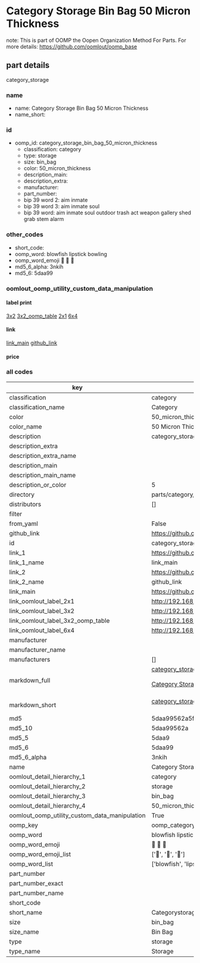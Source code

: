 # Category Storage Bin Bag 50 Micron Thickness  

note: This is part of OOMP the Oopen Organization Method For Parts. For more details: https://github.com/oomlout/oomp_base

##  part details



category_storage

### name
* name: Category Storage Bin Bag 50 Micron Thickness
* name_short: 
### id
* oomp_id: category_storage_bin_bag_50_micron_thickness
  * classification: category
  * type: storage
  * size: bin_bag
  * color: 50_micron_thickness
  * description_main: 
  * description_extra: 
  * manufacturer: 
  * part_number: 
  * bip 39 word 2: aim inmate
  * bip 39 word 3: aim inmate soul
  * bip 39 word: aim inmate soul outdoor trash act weapon gallery shed grab stem alarm

### other_codes
* short_code: 
* oomp_word: blowfish lipstick bowling
* oomp_word_emoji :blowfish: :lipstick: :bowling:
* md5_6_alpha: 3nkih
* md5_6: 5daa99






### oomlout_oomp_utility_custom_data_manipulation
#### label print
[3x2](http://192.168.1.245:1112/?label=oomp%203nkih)
[3x2_oomp_table](http://192.168.1.107:1112/?label=oomp%203nkih)
[2x1](http://192.168.1.242:1112/?label=oomp%203nkih)
[6x4](http://192.168.1.55:1112/?label=oomp%203nkih)    

#### link

[link_main](https://github.com/oomlout/oomlout_oomp_current_version_messy/tree/main/parts/category_storage_bin_bag_50_micron_thickness) [github_link](https://github.com/oomlout/oomlout_oomp_part_src/tree/main/parts/category_storage_bin_bag_50_micron_thickness)                             

#### price







### all codes 
| key | value |  
| --- | --- |  
| classification | category |  
| classification_name | Category |  
| color | 50_micron_thickness |  
| color_name | 50 Micron Thickness |  
| description | category_storage |  
| description_extra |  |  
| description_extra_name |  |  
| description_main |  |  
| description_main_name |  |  
| description_or_color | 5  |  
| directory | parts/category_storage_bin_bag_50_micron_thickness |  
| distributors | [] |  
| filter |  |  
| from_yaml | False |  
| github_link | https://github.com/oomlout/oomlout_oomp_part_src/tree/main/parts/category_storage_bin_bag_50_micron_thickness |  
| id | category_storage_bin_bag_50_micron_thickness |  
| link_1 | https://github.com/oomlout/oomlout_oomp_current_version_messy/tree/main/parts/category_storage_bin_bag_50_micron_thickness |  
| link_1_name | link_main |  
| link_2 | https://github.com/oomlout/oomlout_oomp_part_src/tree/main/parts/category_storage_bin_bag_50_micron_thickness |  
| link_2_name | github_link |  
| link_main | https://github.com/oomlout/oomlout_oomp_current_version_messy/tree/main/parts/category_storage_bin_bag_50_micron_thickness |  
| link_oomlout_label_2x1 | http://192.168.1.242:1112/?label=oomp%203nkih |  
| link_oomlout_label_3x2 | http://192.168.1.245:1112/?label=oomp%203nkih |  
| link_oomlout_label_3x2_oomp_table | http://192.168.1.107:1112/?label=oomp%203nkih |  
| link_oomlout_label_6x4 | http://192.168.1.55:1112/?label=oomp%203nkih |  
| manufacturer |  |  
| manufacturer_name |  |  
| manufacturers | [] |  
| markdown_full | [category_storage_bin_bag_50_micron_thickness](https://github.com/oomlout/oomlout_oomp_current_version_messy/tree/main/parts/category_storage_bin_bag_50_micron_thickness)<br>[](https://github.com/oomlout/oomlout_oomp_current_version_messy/tree/main/parts/category_storage_bin_bag_50_micron_thickness)<br>[Category Storage Bin Bag 50 Micron Thickness](https://github.com/oomlout/oomlout_oomp_current_version_messy/tree/main/parts/category_storage_bin_bag_50_micron_thickness)<br><br> |  
| markdown_short | [category_storage_bin_bag_50_micron_thickness](https://github.com/oomlout/oomlout_oomp_current_version_messy/tree/main/parts/category_storage_bin_bag_50_micron_thickness)<br><br> |  
| md5 | 5daa99562a5f1f0809f3b9d39f5d102a |  
| md5_10 | 5daa99562a |  
| md5_5 | 5daa9 |  
| md5_6 | 5daa99 |  
| md5_6_alpha | 3nkih |  
| name | Category Storage Bin Bag 50 Micron Thickness |  
| oomlout_detail_hierarchy_1 | category |  
| oomlout_detail_hierarchy_2 | storage |  
| oomlout_detail_hierarchy_3 | bin_bag |  
| oomlout_detail_hierarchy_4 | 50_micron_thickness |  
| oomlout_oomp_utility_custom_data_manipulation | True |  
| oomp_key | oomp_category_storage_bin_bag_50_micron_thickness |  
| oomp_word | blowfish lipstick bowling |  
| oomp_word_emoji | :blowfish: :lipstick: :bowling: |  
| oomp_word_emoji_list | [':blowfish:', ':lipstick:', ':bowling:'] |  
| oomp_word_list | ['blowfish', 'lipstick', 'bowling'] |  
| part_number |  |  
| part_number_exact |  |  
| part_number_name |  |  
| short_code |  |  
| short_name | Categorystorage |  
| size | bin_bag |  
| size_name | Bin Bag |  
| type | storage |  
| type_name | Storage |  
